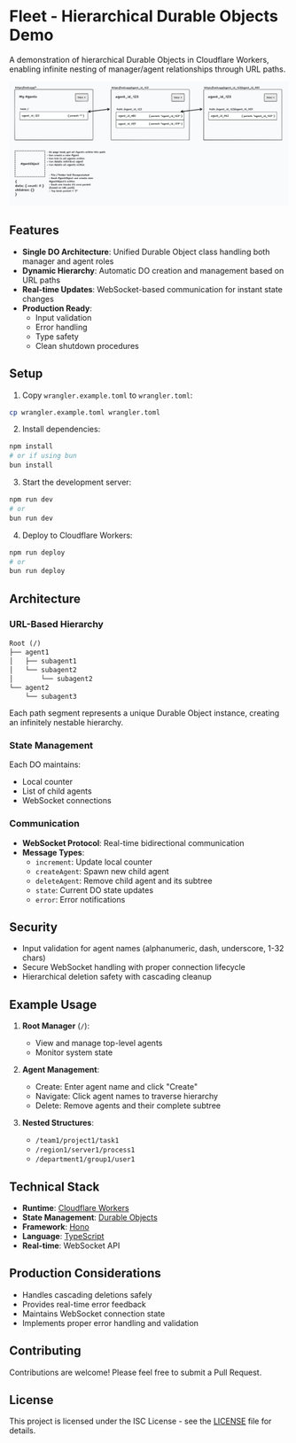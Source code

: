 # Fleet - Hierarchical Durable Objects Demo

A demonstration of hierarchical Durable Objects in Cloudflare Workers, enabling infinite nesting of manager/agent relationships through URL paths.

![alt text](https://github.com/acoyfellow/fleet-pattern/blob/main/public/fleet-pattern.jpg?raw=true)

## Features

- **Single DO Architecture**: Unified Durable Object class handling both manager and agent roles
- **Dynamic Hierarchy**: Automatic DO creation and management based on URL paths
- **Real-time Updates**: WebSocket-based communication for instant state changes
- **Production Ready**:
  - Input validation
  - Error handling
  - Type safety
  - Clean shutdown procedures

## Setup

1. Copy `wrangler.example.toml` to `wrangler.toml`:
```bash
cp wrangler.example.toml wrangler.toml
```

2. Install dependencies:
```bash
npm install
# or if using bun
bun install
```

3. Start the development server:
```bash
npm run dev
# or
bun run dev
```

4. Deploy to Cloudflare Workers:
```bash
npm run deploy
# or
bun run deploy
```

## Architecture

### URL-Based Hierarchy
```
Root (/)
├── agent1
│   ├── subagent1
│   └── subagent2
│       └── subagent2
└── agent2
    └── subagent3
```

Each path segment represents a unique Durable Object instance, creating an infinitely nestable hierarchy.

### State Management

Each DO maintains:
- Local counter
- List of child agents
- WebSocket connections

### Communication

- **WebSocket Protocol**: Real-time bidirectional communication
- **Message Types**:
  - `increment`: Update local counter
  - `createAgent`: Spawn new child agent
  - `deleteAgent`: Remove child agent and its subtree
  - `state`: Current DO state updates
  - `error`: Error notifications

## Security

- Input validation for agent names (alphanumeric, dash, underscore, 1-32 chars)
- Secure WebSocket handling with proper connection lifecycle
- Hierarchical deletion safety with cascading cleanup

## Example Usage

1. **Root Manager** (`/`):
   - View and manage top-level agents
   - Monitor system state

2. **Agent Management**:
   - Create: Enter agent name and click "Create"
   - Navigate: Click agent names to traverse hierarchy
   - Delete: Remove agents and their complete subtree

3. **Nested Structures**:
   - `/team1/project1/task1`
   - `/region1/server1/process1`
   - `/department1/group1/user1`

## Technical Stack

- **Runtime**: [Cloudflare Workers](https://workers.cloudflare.com/)
- **State Management**: [Durable Objects](https://developers.cloudflare.com/workers/runtime-apis/durable-objects/)
- **Framework**: [Hono](https://hono.dev/)
- **Language**: [TypeScript](https://www.typescriptlang.org/)
- **Real-time**: WebSocket API

## Production Considerations

- Handles cascading deletions safely
- Provides real-time error feedback
- Maintains WebSocket connection state
- Implements proper error handling and validation

## Contributing

Contributions are welcome! Please feel free to submit a Pull Request.

## License

This project is licensed under the ISC License - see the [LICENSE](LICENSE) file for details.
